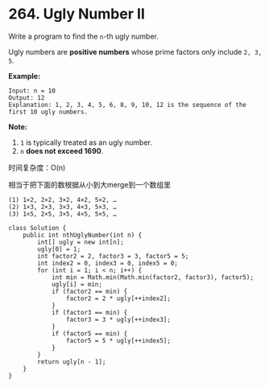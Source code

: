 # 264. Ugly Number II

Write a program to find the `n`-th ugly number.

Ugly numbers are **positive numbers** whose prime factors only include `2, 3, 5`. 

**Example:**

```text
Input: n = 10
Output: 12
Explanation: 1, 2, 3, 4, 5, 6, 8, 9, 10, 12 is the sequence of the first 10 ugly numbers.
```

**Note:**  

1. `1` is typically treated as an ugly number.
2. `n` **does not exceed 1690**.

时间复杂度：O\(n\)

相当于把下面的数根据从小到大merge到一个数组里

```text
(1) 1×2, 2×2, 3×2, 4×2, 5×2, …
(2) 1×3, 2×3, 3×3, 4×3, 5×3, …
(3) 1×5, 2×5, 3×5, 4×5, 5×5, …
```

```text
class Solution {
    public int nthUglyNumber(int n) {
        int[] ugly = new int[n];
        ugly[0] = 1;
        int factor2 = 2, factor3 = 3, factor5 = 5;
        int index2 = 0, index3 = 0, index5 = 0;
        for (int i = 1; i < n; i++) {
            int min = Math.min(Math.min(factor2, factor3), factor5);
            ugly[i] = min;
            if (factor2 == min) {
                factor2 = 2 * ugly[++index2];
            }
            if (factor3 == min) {
                factor3 = 3 * ugly[++index3];
            }
            if (factor5 == min) {
                factor5 = 5 * ugly[++index5];
            }
        }
        return ugly[n - 1];
    }
}
```

